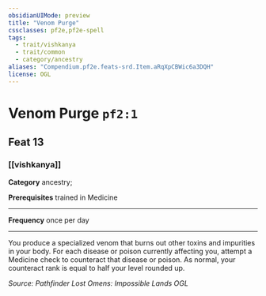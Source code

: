 ```yaml
---
obsidianUIMode: preview
title: "Venom Purge"
cssclasses: pf2e,pf2e-spell
tags:
  - trait/vishkanya
  - trait/common
  - category/ancestry
aliases: "Compendium.pf2e.feats-srd.Item.aRqXpCBWic6a3DQH"
license: OGL
---
```

# Venom Purge `pf2:1`
## Feat 13
### [[vishkanya]]

**Category** ancestry; 



**Prerequisites** trained in Medicine
* * *
**Frequency** once per day

* * *

You produce a specialized venom that burns out other toxins and impurities in your body. For each disease or poison currently affecting you, attempt a Medicine check to counteract that disease or poison. As normal, your counteract rank is equal to half your level rounded up.

*Source: Pathfinder Lost Omens: Impossible Lands*
*OGL*